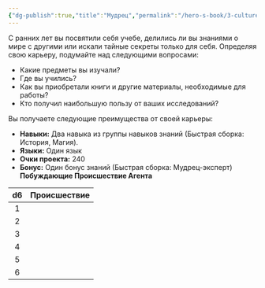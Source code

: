 ```yaml
---
{"dg-publish":true,"title":"Мудрец","permalink":"/hero-s-book/3-culture-and-career/careers/sage/","dgPassFrontmatter":true}
---
```


С ранних лет вы посвятили себя учебе, делились ли вы знаниями о мире с другими или искали тайные секреты только для себя. Определяя свою карьеру, подумайте над следующими вопросами:

- Какие предметы вы изучали?
- Где вы учились?
- Как вы приобретали книги и другие материалы, необходимые для работы?
- Кто получил наибольшую пользу от ваших исследований?

Вы получаете следующие преимущества от своей карьеры:

- **Навыки:** Два навыка из группы навыков знаний (Быстрая сборка: История, Магия).
- **Языки:** Один язык
- **Очки проекта:** 240
- **Бонус:** Один бонус знаний (Быстрая сборка: Мудрец-эксперт)
**Побуждающие Происшествие Агента**

| d6  | Происшествие |
| :-: | ------------ |
|  1  |              |
|  2  |              |
|  3  |              |
|  4  |              |
|  5  |              |
|  6  |              |

